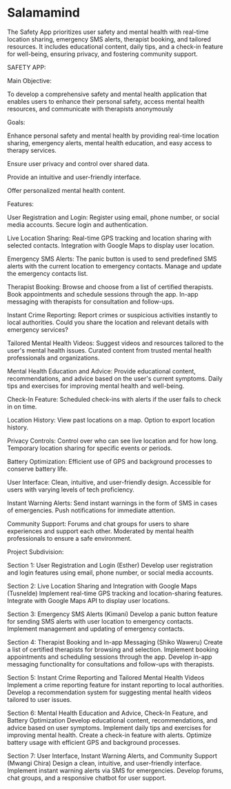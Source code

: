 # Salamamind
The Safety App prioritizes user safety and mental health with real-time location sharing, emergency SMS alerts, therapist booking, and tailored resources. It includes educational content, daily tips, and a check-in feature for well-being, ensuring privacy, and fostering community support.

SAFETY APP:

Main Objective:

To develop a comprehensive safety and mental health application that enables users to enhance their personal safety, access mental health resources, and communicate with therapists anonymously

Goals:

Enhance personal safety and mental health by providing real-time location sharing, emergency alerts, mental health education, and easy access to therapy services.

Ensure user privacy and control over shared data.

Provide an intuitive and user-friendly interface.

Offer personalized mental health content.

Features:

User Registration and Login:
Register using email, phone number, or social media accounts.
Secure login and authentication.

Live Location Sharing:
Real-time GPS tracking and location sharing with selected contacts.
Integration with Google Maps to display user location.

Emergency SMS Alerts:
The panic button is used to send predefined SMS alerts with the current location to emergency contacts.
Manage and update the emergency contacts list.

Therapist Booking:
Browse and choose from a list of certified therapists.
Book appointments and schedule sessions through the app.
In-app messaging with therapists for consultation and follow-ups.

Instant Crime Reporting:
Report crimes or suspicious activities instantly to local authorities.
Could you share the location and relevant details with emergency services?

Tailored Mental Health Videos:
Suggest videos and resources tailored to the user's mental health issues.
Curated content from trusted mental health professionals and organizations.

Mental Health Education and Advice:
Provide educational content, recommendations, and advice based on the user's current symptoms.
Daily tips and exercises for improving mental health and well-being.

Check-In Feature:
Scheduled check-ins with alerts if the user fails to check in on time.

Location History:
View past locations on a map.
Option to export location history.

Privacy Controls:
Control over who can see live location and for how long.
Temporary location sharing for specific events or periods.

Battery Optimization:
Efficient use of GPS and background processes to conserve battery life.

User Interface:
Clean, intuitive, and user-friendly design.
Accessible for users with varying levels of tech proficiency.

Instant Warning Alerts:
Send instant warnings in the form of SMS in cases of emergencies.
Push notifications for immediate attention.

Community Support:
Forums and chat groups for users to share experiences and support each other.
Moderated by mental health professionals to ensure a safe environment.

Project Subdivision:

Section 1: User Registration and Login (Esther)
Develop user registration and login features using email, phone number, or social media accounts.

Section 2: Live Location Sharing and Integration with Google Maps (Tusnelde)
Implement real-time GPS tracking and location-sharing features.
Integrate with Google Maps API to display user locations.

Section 3: Emergency SMS Alerts (Kimani)
Develop a panic button feature for sending SMS alerts with user location to emergency contacts.
Implement management and updating of emergency contacts.

Section 4: Therapist Booking and In-app Messaging (Shiko Waweru)
Create a list of certified therapists for browsing and selection.
Implement booking appointments and scheduling sessions through the app.
Develop in-app messaging functionality for consultations and follow-ups with therapists.

Section 5: Instant Crime Reporting and Tailored Mental Health Videos
Implement a crime reporting feature for instant reporting to local authorities.
Develop a recommendation system for suggesting mental health videos tailored to user issues.

Section 6: Mental Health Education and Advice, Check-In Feature, and Battery Optimization
Develop educational content, recommendations, and advice based on user symptoms.
Implement daily tips and exercises for improving mental health.
Create a check-in feature with alerts.
Optimize battery usage with efficient GPS and background processes.

Section 7: User Interface, Instant Warning Alerts, and Community Support (Mwangi Chira)
Design a clean, intuitive, and user-friendly interface.
Implement instant warning alerts via SMS for emergencies.
Develop forums, chat groups, and a responsive chatbot for user support.
